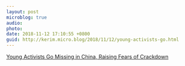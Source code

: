 ```yaml
---
layout: post
microblog: true
audio: 
photo: 
date: 2018-11-12 17:10:55 +0800
guid: http://kerim.micro.blog/2018/11/12/young-activists-go.html
---
```

[Young Activists Go Missing in China, Raising Fears of Crackdown](https://www.nytimes.com/2018/11/11/world/asia/china-student-activists.html)
